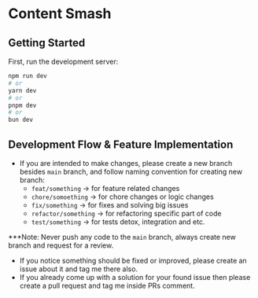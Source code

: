 # Content Smash

## Getting Started

First, run the development server:

```bash
npm run dev
# or
yarn dev
# or
pnpm dev
# or
bun dev
```

## Development Flow & Feature Implementation

- If you are intended to make changes, please create a new branch besides `main` branch, and follow naming convention for creating new branch:
  - `feat/something` -> for feature related changes
  - `chore/somoething` -> for chore changes or logic changes
  - `fix/something` -> for fixes and solving big issues
  - `refactor/something` -> for refactoring specific part of code
  - `test/something` -> for tests detox, integration and etc.

\*\*\*Note: Never push any code to the `main` branch, always create new branch and request for a review.

- If you notice something should be fixed or improved, please create an issue about it and tag me there also.
- If you already come up with a solution for your found issue then please create a pull request and tag me inside PRs comment.
